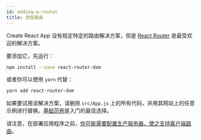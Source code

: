 ```yaml
---
id: adding-a-router
title: 添加路由
---
```


Create React App 没有规定特定的路由解决方案，但是 [React Router](https://reacttraining.com/react-router/web/) 是最受欢迎的解决方案。

要添加它，先运行：

```sh
npm install --save react-router-dom
```

或者你可以使用 `yarn` 代替：

```sh
yarn add react-router-dom
```

如果要试用该解决方案，请删除 `src/App.js` 上的所有代码，并用其网站上的任意示例进行替换。[基础范例](https://reacttraining.com/react-router/web/example/basic)是入门的最佳选择。

请注意，在部署应用程序之前，[你可能需要配置生产服务器，使之支持客户端路由](deployment.md#serving-apps-with-client-side-routing)。
